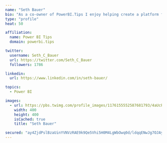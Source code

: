 ```yaml
---
name: "Seth Bauer"
bio: "As a co-owner of PowerBI.Tips I enjoy helping create a platform for new and advanced users alike to learn and expand their skills and get the most out of Power BI."
type: "profile"
heat: 50

affiliation:
  name: Power BI Tips
  domain: powerbi.tips

twitter:
  username: Seth_C_Bauer
  url: https://twitter.com/Seth_C_Bauer
  followers: 1786

linkedin:
  url: https://www.linkedin.com/in/seth-bauer/

topics:
  - Power BI

images:
  - url: https://pbs.twimg.com/profile_images/1176155552587681793/4aUcPKoe_400x400.jpg
    width: 400
    height: 400
    isCached: true
    title: "Seth Bauer"

secured: "ay4ZjdPslBzaUinYVNVzRAE9k9Qe5Vhi5H0M4LgWbOwq0d/ldqqENwJg7OJAyQbVshYLRZz3EQ1s6Mlb0LxzURolKFrRfRB4ikouWWMxv3JjBlgKgoBXq0dKiZXctw1QhNmhyJ9KzrPDJuS+NGF8ajlPRBLHlyKuRk2wA5RLSDckPuzVSZVEx0prPZ6cWYTNGH3B+A2GpiGQ7fr55FEh4JoNegPe9wUVeU1MS3gr31m4s9J6ZuZCM6lyeFURrgGJtr8CX2h5rM997rf8ZCx9sKOpdmzy+LJHkIodQZRUX47D1Adlme0OpvB8UoYHZfTp5IqGhlomt6hH9L9TOXr2u/VTljt/L6/vapLU0z3CdHfpZSnuy+9bs6EgnX0lurApJWnyGloi5gEbyUIZlY1gsQ==;Ii2GIeHGuSAy5J58lxtmog=="
---
```


